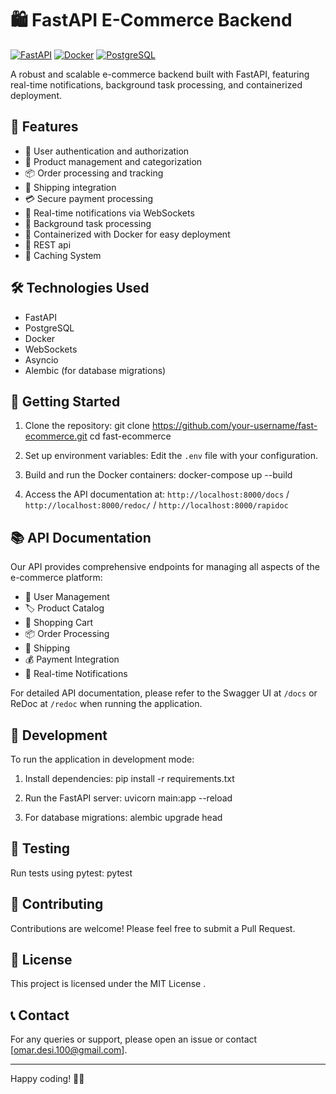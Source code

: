 # 🛍️ FastAPI E-Commerce Backend

[![FastAPI](https://img.shields.io/badge/FastAPI-005571?style=for-the-badge&logo=fastapi)](https://fastapi.tiangolo.com/)
[![Docker](https://img.shields.io/badge/Docker-2496ED?style=for-the-badge&logo=docker&logoColor=white)](https://www.docker.com/)
[![PostgreSQL](https://img.shields.io/badge/PostgreSQL-316192?style=for-the-badge&logo=postgresql&logoColor=white)](https://www.postgresql.org/)

A robust and scalable e-commerce backend built with FastAPI, featuring real-time notifications, background task processing, and containerized deployment.

## 🌟 Features

- 🔐 User authentication and authorization
- 🛒 Product management and categorization
- 📦 Order processing and tracking
- 🚚 Shipping integration
- 💳 Secure payment processing
- 🔔 Real-time notifications via WebSockets
- 🔄 Background task processing
- 🐳 Containerized with Docker for easy deployment
- 🌟 REST api
- 🌟 Caching System 


## 🛠️ Technologies Used

- FastAPI
- PostgreSQL
- Docker
- WebSockets
- Asyncio
- Alembic (for database migrations)

## 🚀 Getting Started

1. Clone the repository:
    git clone https://github.com/your-username/fast-ecommerce.git
    cd fast-ecommerce

2. Set up environment variables:
    Edit the `.env` file with your configuration.

3. Build and run the Docker containers:
    docker-compose up --build

4. Access the API documentation at:
    `http://localhost:8000/docs` / `http://localhost:8000/redoc/` / `http://localhost:8000/rapidoc`

## 📚 API Documentation

Our API provides comprehensive endpoints for managing all aspects of the e-commerce platform:

- 👤 User Management
- 🏷️ Product Catalog
- 🛒 Shopping Cart
- 📦 Order Processing
- 🚚 Shipping
- 💰 Payment Integration
- 🔔 Real-time Notifications

For detailed API documentation, please refer to the Swagger UI at `/docs` or ReDoc at `/redoc` when running the application.

## 🔧 Development

To run the application in development mode:

1. Install dependencies:
    pip install -r requirements.txt

2. Run the FastAPI server:
    uvicorn main:app --reload

3. For database migrations:
    alembic upgrade head

## 🧪 Testing

Run tests using pytest:
    pytest

## 🤝 Contributing

Contributions are welcome! Please feel free to submit a Pull Request.

## 📄 License

This project is licensed under the MIT License .

## 📞 Contact

For any queries or support, please open an issue or contact [omar.desi.100@gmail.com].

---

Happy coding! 🚀✨
